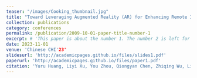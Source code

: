 ```yaml
---
teaser: "/images/Cooking_thumbnail.jpg"
title: "Toward Leveraging Augmented Reality (AR) for Enhancing Remote Intergenerational Communication in Cooking Scenarios"
collection: publications
category: conferences
permalink: /publication/2009-10-01-paper-title-number-1
excerpt: # 'This paper is about the number 1. The number 2 is left for future work.'
date: 2023-11-01
venue: 'Chinese CHI'23'
slidesurl: 'http://academicpages.github.io/files/slides1.pdf'
paperurl: 'http://academicpages.github.io/files/paper1.pdf'
citation: 'Yuru Huang, Liyi Xu, You Zhou, Qiongyan Chen, Zhiqing Wu, Li Feng, and Mingming Fan. 2024. Toward Leveraging Augmented Reality (AR) for Enhancing Remote Intergenerational Communication in Cooking Scenarios. In Proceedings of the Eleventh International Symposium of Chinese CHI (CHCHI '23). Association for Computing Machinery, New York, NY, USA, 491–496. https://doi.org/10.1145/3629606.3629658.'
---
```



